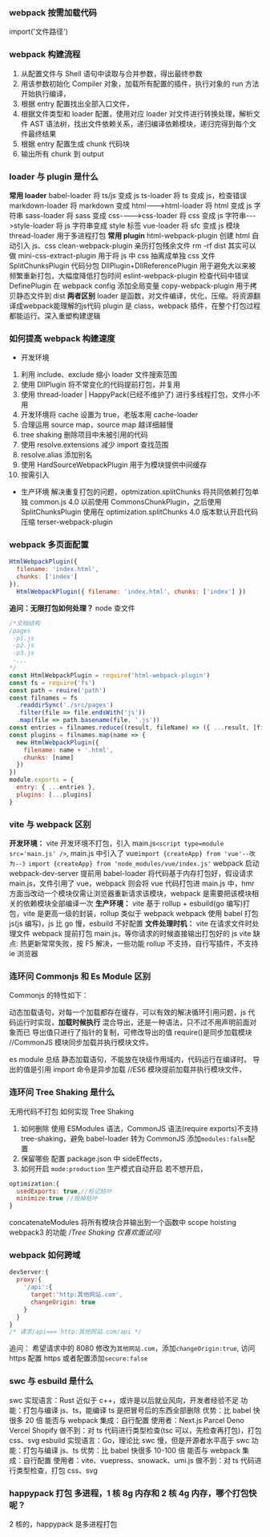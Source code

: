 ### webpack 按需加载代码

import('文件路径')

### webpack 构建流程

1. 从配置文件与 Shell 语句中读取与合并参数，得出最终参数
2. 用该参数初始化 Compiler 对象，加载所有配置的插件，执行对象的 run 方法开始执行编译，
3. 根据 entry 配置找出全部入口文件，
4. 根据文件类型和 loader 配置，使用对应 loader 对文件进行转换处理，解析文件 AST 语法树，找出文件依赖关系，递归编译依赖模块，递归完得到每个文件最终结果
5. 根据 entry 配置生成 chunk 代码块
6. 输出所有 chunk 到 output

### loader 与 plugin 是什么

**常用 loader**
babel-loader 将 ts/js 变成 js
ts-loader 将 ts 变成 js，检查错误
markdown-loader 将 markdown 变成 html--->html-loader 将 html 变成 js 字符串
sass-loader 将 sass 变成 css---->css-loader 将 css 变成 js 字符串--->style-loader 将 js 字符串变成 style 标签
vue-loader 将 sfc 变成 js 模块
thread-loader 用于多进程打包
**常用 plugin**
html-webpack-plugin 创建 html 自动引入 js、css
clean-webpack-plugin 亲历打包残余文件 rm -rf dist 其实可以做
mini-css-extract-plugin 用于将 js 中 css 抽离成单独 css 文件
SplitChunksPlugin 代码分包
DllPlugin+DllReferencePlugin 用于避免大以来被频繁重新打包，大幅度降低打包时间
eslint-webpack-plugin 检查代码中错误
DefinePlugin 在 webpack config 添加全局变量
copy-webpack-plugin 用于拷贝静态文件到 dist
**两者区别**
loader 是函数，对文件编译，优化，压缩。将资源翻译成webpack能理解的js代码
plugin 是 class，webpack 插件，在整个打包过程都能运行。深入重塑构建逻辑

### 如何提高 webpack 构建速度

- 开发环境

1. 利用 include、exclude 缩小 loader 文件搜索范围
2. 使用 DllPlugin 将不常变化的代码提前打包，并复用
3. 使用 thread-loader | HappyPack(已经不维护了) 进行多线程打包，文件小不用
4. 开发环境将 cache 设置为 true，老版本用 cache-loader
5. 合理运用 source map，source map 越详细越慢
6. tree shaking 删除项目中未被引用的代码
7. 使用 resolve.extensions 减少 import 查找范围
8. resolve.alias 添加别名
9. 使用 HardSourceWebpackPlugin 用于为模块提供中间缓存
10. 按需引入

- 生产环境
  解决重复打包的问题，optmization.splitChunks 将共同依赖打包单独 common.js
  4.0 以前使用 CommonsChunkPlugin，之后使用 SplitChunksPlugin 使用在 optimization.splitChunks
  4.0 版本默认开启代码压缩 terser-webpack-plugin

### webpack 多页面配置

```js
HtmlWebpackPlugin({
  filename: 'index.html',
  chunks: ['index']
}),
  HtmlWebpackPlugin({ filename: 'index.html', chunks: ['index'] })
```

**追问：无限打包如何处理？**
node 查文件

```js
/*文档结构
/pages
 -p1.js
 -p2.js
 -p3.js
 -... 
*/
const HtmlWebpackPlugin = require('html-webpack-plugin')
const fs = require('fs')
const path = reuire('path')
const filnames = fs
  .readdirSync('./src/pages')
  .filter(file => file.endsWith('js'))
  .map(file => path.basename(file, '.js'))
const entries = filnames.reduce((result, fileName) => ({ ...result, [fileName]: `./src/pages/${fileName}.js` }), {})
const plugins = filnames.map(name => {
  new HtmlWebpackPlugin({
    filename: name + '.html',
    chunks: [name]
  })
})
module.exports = {
  entry: { ...entries },
  plugins: [...plugins]
}
```

### vite 与 webpack 区别

**开发环境：**
vite 开发环境不打包，引入 main.js`<script type=module src='main.js' />`,
main.js 中引入了 vue`import {createApp} from 'vue'--改为--》import {createApp} from 'node_modules/vue/index.js'`
webpack 启动 webpack-dev-server 提前用 babel-loader 将代码基于内存打包好，假设请求 main.js，文件引用了 vue，webpack 则会将 vue 代码打包进 main.js 中，hmr 方面当改动一个模块仅需让浏览器重新请求该模块，webpack 是需要把该模块相关的依赖模块全部编译一次
**生产环境：**
vite 基于 rollup + esbuild(go 编写)打包，vite 是更高一级的封装，rollup 类似于 webpack
webpack 使用 babel 打包 js(js 编写)，js 比 go 慢，esbuild 不好配置
**文件处理时机：**
vite 在请求文件时处理文件
webpack 提前打包 main.js，等你请求的时候直接输出打包好的 js
vite 缺点:
热更新常常失败，按 F5 解决，一些功能 rollup 不支持，自行写插件，不支持 ie 浏览器

### 连环问 Commonjs 和 Es Module 区别

Commonjs 的特性如下：

动态加载语句，对每一个加载都存在缓存，可以有效的解决循环引用问题，js 代码运行时实现，**加载时候执行**
混合导出，还是一种语法，只不过不用声明前面对象而已
导出值只进行了指针的复制，可修改导出的值
require()是同步加载模块
//CommonJS 模块同步加载并执行模块文件。

es module 总结
静态加载语句，不能放在块级作用域内，代码运行在编译时。
导出的值是引用
import 命令是异步加载
//ES6 模块提前加载并执行模块文件，

### 连环问 Tree Shaking 是什么

无用代码不打包
如何实现 Tree Shaking

1. 如何删除
   使用 ESModules 语法，CommonJS 语法(require exports)不支持 tree-shaking，避免 babel-loader 转为 CommonJS 添加`modules:false`配置
2. 保留哪些
   配置 package.json 中 sideEffects，
3. 如何开启
   `mode:production` 生产模式自动开启
   若不想开启，

```js
optimization:{
  usedExports: true,//标记枯叶
  minimize:true //摇掉枯叶
}
```

concatenateModules 将所有模块合并输出到一个函数中 scope hoisting webpack3 的功能
/_Tree Shaking 仅喜欢面试问_/

### webpack 如何跨域

```js
devServer:{
  proxy:{
    '/api':{
      target:'http:其他网站.com',
      changeOrigin: true
    }
  }
}
/* 请求/api=== http:其他网站.com/api */
```

追问：
希望请求中的 8080 修改为`其他网站.com`，添加`changeOrigin:true`,
访问 https 配置 https 或者配置添加`secure:false`

### swc 与 esbuild 是什么

swc
实现语言：Rust 近似于 c++，或许是以后就业风向，开发者经验不足
功能：打包与编译 js、ts，能编译 ts 是把冒号后的东西全部删除
优势：比 babel 快很多 20 倍
能否与 webpack 集成：自行配置
使用者：Next.js Parcel Deno Vercel Shopify
做不到：对 ts 代码进行类型检查(tsc 可以，先检查再打包)，打包 css、svg
esbuild
实现语言：Go，理论比 swc 慢，但是开源者水平高于 swc
功能：打包与编译 js、ts
优势：比 babel 快很多 10-100 倍
能否与 webpack 集成：自行配置
使用者：vite、vuepress、snowack、umi.js
做不到：对 ts 代码进行类型检查，打包 css、svg

### happypack 打包 多进程，1 核 8g 内存和 2 核 4g 内存，哪个打包快呢？

2 核的，happypack 是多进程打包
